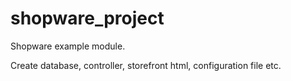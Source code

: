# shopware_project

Shopware example module.

Create database, controller, storefront html, configuration file etc.
